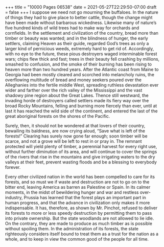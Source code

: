 +++
title = "10000 Pages 06538"
date = 2021-05-27T22:29:50-07:00
draft = false
+++
I suppose we need not go mourning the buffaloes. In the nature of things they had to give place to better cattle, though the change might have been made without barbarous wickedness. Likewise many of nature’s five hundred kinds of wild trees had to make way for orchards and cornfields. In the settlement and civilization of the country, bread more than timber or beauty was wanted; and in the blindness of hunger, the early settlers, claiming Heaven as their guide, regarded God’s trees as only a larger kind of pernicious weeds, extremely hard to get rid of. Accordingly, with no eye to the future, these pious destroyers waged interminable forest wars; chips flew thick and fast; trees in their beauty fell crashing by millions, smashed to confusion, and the smoke of their burning has been rising to heaven more than two hundred years. After the Atlantic coast from Maine to Georgia had been mostly cleared and scorched into melancholy ruins, the overflowing multitude of bread and money seekers poured over the Alleghanies into the fertile middle West, spreading ruthless devastation ever wider and farther over the rich valley of the Mississippi and the vast shadowy pine region about the Great Lakes. Thence still westward, the invading horde of destroyers called settlers made its fiery way over the broad Rocky Mountains, felling and burning more fiercely than ever, until at last it has reached the wild side of the continent, and entered the last of the great aboriginal forests on the shores of the Pacific.

Surely, then, it should not be wondered at that lovers of their country, bewailing its baldness, are now crying aloud, “Save what is left of the forests!” Clearing has surely now gone far enough; soon timber will be scarce, and not a grove will be left to rest in or pray in. The remnant protected will yield plenty of timber, a perennial harvest for every right use, without further diminution of its area, and will continue to cover the springs of the rivers that rise in the mountains and give irrigating waters to the dry valleys at their feet, prevent wasting floods and be a blessing to everybody forever.

Every other civilized nation in the world has been compelled to care for its forests, and so must we if waste and destruction are not to go on to the bitter end, leaving America as barren as Palestine or Spain. In its calmer moments, in the midst of bewildering hunger and war and restless over-industry, Prussia has learned that the forest plays an important part in human progress, and that the advance in civilization only makes it more indispensable. It has, therefore, as shown by Mr. Pinchot, refused to deliver its forests to more or less speedy destruction by permitting them to pass into private ownership. But the state woodlands are not allowed to lie idle. On the contrary, they are made to produce as much timber as is possible without spoiling them. In the administration of its forests, the state righteously considers itself bound to treat them as a trust for the nation as a whole, and to keep in view the common good of the people for all time.
